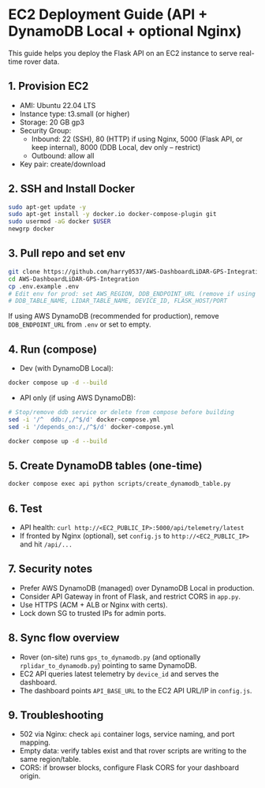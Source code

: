 # EC2 Deployment Guide (API + DynamoDB Local + optional Nginx)

This guide helps you deploy the Flask API on an EC2 instance to serve real-time rover data.

## 1. Provision EC2
- AMI: Ubuntu 22.04 LTS
- Instance type: t3.small (or higher)
- Storage: 20 GB gp3
- Security Group:
  - Inbound: 22 (SSH), 80 (HTTP) if using Nginx, 5000 (Flask API, or keep internal), 8000 (DDB Local, dev only – restrict)
  - Outbound: allow all
- Key pair: create/download

## 2. SSH and Install Docker
```bash
sudo apt-get update -y
sudo apt-get install -y docker.io docker-compose-plugin git
sudo usermod -aG docker $USER
newgrp docker
```

## 3. Pull repo and set env
```bash
git clone https://github.com/harry0537/AWS-DashboardLiDAR-GPS-Integration.git
cd AWS-DashboardLiDAR-GPS-Integration
cp .env.example .env
# Edit env for prod: set AWS_REGION, DDB_ENDPOINT_URL (remove if using AWS DynamoDB),
# DDB_TABLE_NAME, LIDAR_TABLE_NAME, DEVICE_ID, FLASK_HOST/PORT
```

If using AWS DynamoDB (recommended for production), remove `DDB_ENDPOINT_URL` from `.env` or set to empty.

## 4. Run (compose)
- Dev (with DynamoDB Local):
```bash
docker compose up -d --build
```
- API only (if using AWS DynamoDB):
```bash
# Stop/remove ddb service or delete from compose before building
sed -i '/^  ddb:/,/^$/d' docker-compose.yml
sed -i '/depends_on:/,/^$/d' docker-compose.yml

docker compose up -d --build
```

## 5. Create DynamoDB tables (one-time)
```bash
docker compose exec api python scripts/create_dynamodb_table.py
```

## 6. Test
- API health: `curl http://<EC2_PUBLIC_IP>:5000/api/telemetry/latest`
- If fronted by Nginx (optional), set `config.js` to `http://<EC2_PUBLIC_IP>` and hit `/api/...`

## 7. Security notes
- Prefer AWS DynamoDB (managed) over DynamoDB Local in production.
- Consider API Gateway in front of Flask, and restrict CORS in `app.py`.
- Use HTTPS (ACM + ALB or Nginx with certs).
- Lock down SG to trusted IPs for admin ports.

## 8. Sync flow overview
- Rover (on-site) runs `gps_to_dynamodb.py` (and optionally `rplidar_to_dynamodb.py`) pointing to same DynamoDB.
- EC2 API queries latest telemetry by `device_id` and serves the dashboard.
- The dashboard points `API_BASE_URL` to the EC2 API URL/IP in `config.js`.

## 9. Troubleshooting
- 502 via Nginx: check `api` container logs, service naming, and port mapping.
- Empty data: verify tables exist and that rover scripts are writing to the same region/table.
- CORS: if browser blocks, configure Flask CORS for your dashboard origin. 
